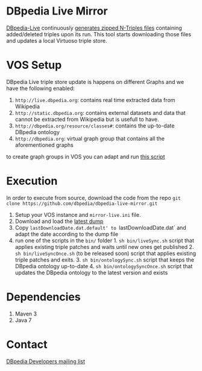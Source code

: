 DBpedia Live Mirror
==========

[DBpedia-Live](http://live.dbpedia.org) continuously [generates zipped N-Triples files](http://live.dbpedia.org/changesets/) containing added/deleted triples upon its run.
This tool starts downloading those files and updates a local Virtuoso triple store.

VOS Setup
=========
DBpedia Live triple store update is happens on different Graphs and we have the following enabled:
  1. `http://live.dbpedia.org`: contains real time extracted data from Wikipedia
  2. `http://static.dbpedia.org`: contains external datasets and data that cannot be extracted from Wikipedia but is usefull to have.
  3. `http://dbpedia.org/resource/classes#`: contains the up-to-date DBpedia ontology
  4. `http://dbpedia.org`: virtual graph group that contains all the aforementioned graphs

to create graph groups in VOS you can adapt and run [this script](https://github.com/dbpedia/dbpedia-documentation/blob/master/scripts/virtuoso/create_graph_groups.sql)

Execution
=========
In order to execute from source, download the code from the repo
`git clone https://github.com/dbpedia/dbpedia-live-mirror.git`

  1. Setup your VOS instance and `mirror-live.ini` file.
  2. Download and load the [latest dump](http://live.dbpedia.org/dumps/)
  3. Copy `lastDownloadDate.dat.default' to `lastDownloadDate.dat` and adapt the date according to the dump file
  3. run one of the scripts in the `bin/` folder
    1. `sh bin/liveSync.sh` script that applies existing triple patches and waits until new ones get published 
    2. `sh bin/liveSyncOnce.sh` (to be released soon) script that applies existing triple patches and exits.
    3. `sh bin/ontologySync.sh` script that keeps the DBpedia ontology up-to-date
    4. `sh bin/ontologySyncOnce.sh` script that updates the DBpedia ontology to the latest version and exists

Dependencies
=========
  1. Maven 3
  2. Java 7

Contact
=======
[DBpedia Developers mailing list](https://lists.sourceforge.net/lists/listinfo/dbpedia-developers)


